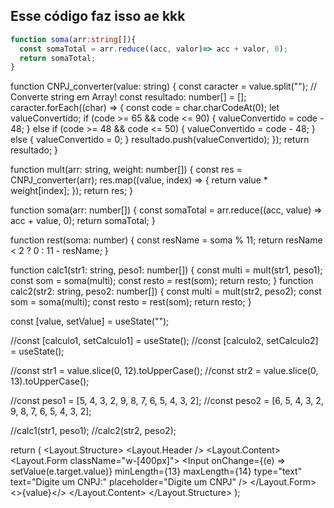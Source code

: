 ## Esse código faz isso ae kkk

```TYPESCRIPT 
function soma(arr:string[]){
  const somaTotal = arr.reduce((acc, valor)=> acc + valor, 0);
  return somaTotal;
}
```
function CNPJ_converter(value: string) {
  const caracter = value.split(""); // Converte string em Array!
  const resultado: number[] = [];
  caracter.forEach((char) => {
    const code = char.charCodeAt(0);
    let valueConvertido;
    if (code >= 65 && code <= 90) {
      valueConvertido = code - 48;
    } else if (code >= 48 && code <= 50) {
      valueConvertido = code - 48;
    } else {
      valueConvertido = 0;
    }
    resultado.push(valueConvertido);
  });
  return resultado;
}

function mult(arr: string, weight: number[]) {
  const res = CNPJ_converter(arr);
  res.map((value, index) => {
    return value * weight[index];
  });
  return res;
}

function soma(arr: number[]) {
  const somaTotal = arr.reduce((acc, value) => acc + value, 0);
  return somaTotal;
}

function rest(soma: number) {
  const resName = soma % 11;
  return resName < 2 ? 0 : 11 - resName;
}

function calc1(str1: string, peso1: number[]) {
  const multi = mult(str1, peso1);
  const som = soma(multi);
  const resto = rest(som);
  return resto; 
}
function calc2(str2: string, peso2: number[]) {
  const multi = mult(str2, peso2);
  const som = soma(multi);
  const resto = rest(som);
  return resto; 
}

  const [value, setValue] = useState("");

  //const [calculo1, setCalculo1] = useState();
  //const [calculo2, setCalculo2] = useState();

  //const str1 = value.slice(0, 12).toUpperCase();
  //const str2 = value.slice(0, 13).toUpperCase();
  
  //const peso1 = [5, 4, 3, 2, 9, 8, 7, 6, 5, 4, 3, 2];
  //const peso2 = [6, 5, 4, 3, 2, 9, 8, 7, 6, 5, 4, 3, 2];
  
  //calc1(str1, peso1);
  //calc2(str2, peso2);


  return (
    <Layout.Structure>
      <Layout.Header />
      <Layout.Content>
        <Layout.Form className="w-[400px]">
          <Input
            onChange={(e) => setValue(e.target.value)}
            minLength={13}
            maxLength={14}
            type="text"
            text="Digite um CNPJ:"
            placeholder="Digite um CNPJ"
          />
        </Layout.Form>
        <>{value}</>
      </Layout.Content>
    </Layout.Structure>
  );

